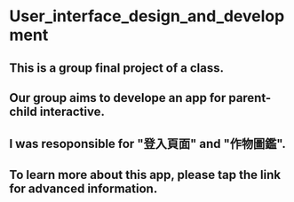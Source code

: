 # User_interface_design_and_development
## This is a group final project of a class.
## Our group aims to develope an app for parent-child interactive.
## I was resoponsible for "登入頁面" and "作物圖鑑".
## To learn more about this app, please tap the link for advanced information.

